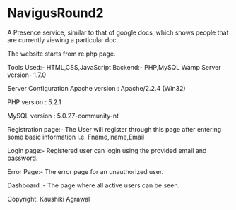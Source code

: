 # NavigusRound2
A Presence service, similar to that of google docs, which shows people that are currently viewing a particular doc.

The website starts from re.php page.

Tools Used:-
HTML,CSS,JavaScript
Backend:-
PHP,MySQL
Wamp Server version- 1.7.0

Server Configuration
Apache version :
Apache/2.2.4 (Win32)
 
PHP version :
5.2.1
 
MySQL version :
5.0.27-community-nt


Registration page:-
The User will register through this page after entering some basic information i.e. Fname,lname,Email

Login page:-
Registered user can login using the provided email and password.

Error Page:-
The error page for an unauthorized user. 

Dashboard :-
The page where all active users can be seen.

Copyright: Kaushiki Agrawal
